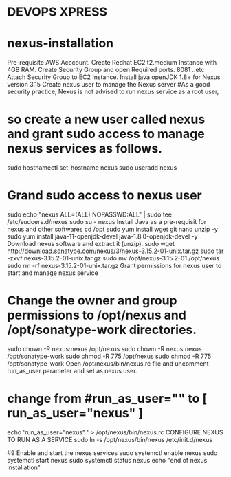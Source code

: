 
# DEVOPS XPRESS
# nexus-installation
Pre-requisite
AWS Acccount.
Create Redhat EC2 t2.medium Instance with 4GB RAM.
Create Security Group and open Required ports.
8081 ..etc
Attach Security Group to EC2 Instance.
Install java openJDK 1.8+ for Nexus version 3.15
Create nexus user to manage the Nexus server
#As a good security practice, Nexus is not advised to run nexus service as a root user, 

# so create a new user called nexus and grant sudo access to manage nexus services as follows. 
sudo hostnamectl set-hostname nexus
sudo useradd nexus

# Grand sudo access to nexus user
sudo echo "nexus ALL=(ALL) NOPASSWD:ALL" | sudo tee /etc/sudoers.d/nexus
sudo su - nexus
Install Java as a pre-requisit for nexus and other softwares
cd /opt
sudo yum install wget git nano unzip -y
sudo yum install java-11-openjdk-devel java-1.8.0-openjdk-devel -y
Download nexus software and extract it (unzip).
sudo wget http://download.sonatype.com/nexus/3/nexus-3.15.2-01-unix.tar.gz 
sudo tar -zxvf nexus-3.15.2-01-unix.tar.gz
sudo mv /opt/nexus-3.15.2-01 /opt/nexus
sudo rm -rf nexus-3.15.2-01-unix.tar.gz
Grant permissions for nexus user to start and manage nexus service

# Change the owner and group permissions to /opt/nexus and /opt/sonatype-work directories.
sudo chown -R nexus:nexus /opt/nexus
sudo chown -R nexus:nexus /opt/sonatype-work
sudo chmod -R 775 /opt/nexus
sudo chmod -R 775 /opt/sonatype-work
Open /opt/nexus/bin/nexus.rc file and uncomment run_as_user parameter and set as nexus user.

# change from #run_as_user="" to [ run_as_user="nexus" ]
echo  'run_as_user="nexus" ' > /opt/nexus/bin/nexus.rc
CONFIGURE NEXUS TO RUN AS A SERVICE
sudo ln -s /opt/nexus/bin/nexus /etc/init.d/nexus

#9 Enable and start the nexus services
sudo systemctl enable nexus
sudo systemctl start nexus
sudo systemctl status nexus
echo "end of nexus installation"
